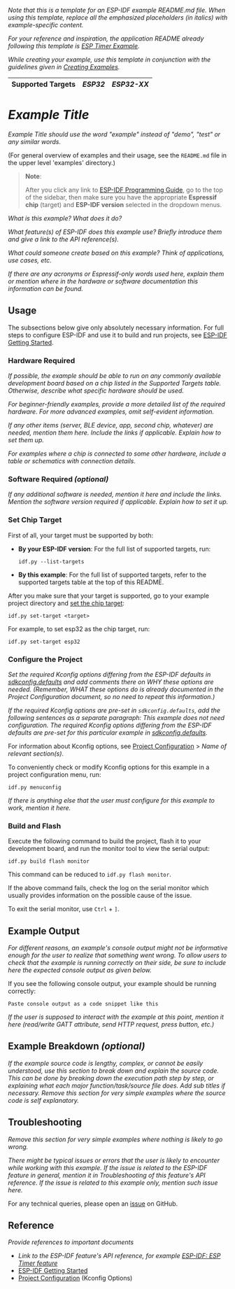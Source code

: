 _Note that this is a template for an ESP-IDF example README.md file. When using this template, replace all the emphasized placeholders (in italics) with example-specific content._

_For your reference and inspiration, the application README already following this template is [ESP Timer Example](../examples/system/esp_timer/README.md)._

_While creating your example, use this template in conjunction with the guidelines given in [Creating Examples](https://docs.espressif.com/projects/esp-idf/en/latest/esp32/contribute/creating-examples.html)._

| Supported Targets | _ESP32_ | _ESP32-XX_ |
| ----------------- | ------- | ---------- |

# _Example Title_

_Example Title should use the word "example" instead of "demo", "test" or any similar words._

(For general overview of examples and their usage, see the `README.md` file in the upper level 'examples' directory.)

> **Note**:
>
> After you click any link to [ESP-IDF Programming Guide](https://docs.espressif.com/projects/esp-idf/en/latest/index.html), go to the top of the sidebar, then make sure you have the appropriate **Espressif chip** (target) and **ESP-IDF version** selected in the dropdown menus.

_What is this example? What does it do?_

_What feature(s) of ESP-IDF does this example use? Briefly introduce them and give a link to the API reference(s)._

_What could someone create based on this example? Think of applications, use cases, etc._

_If there are any acronyms or Espressif-only words used here, explain them or mention where in the hardware or software documentation this information can be found._


## Usage

The subsections below give only absolutely necessary information. For full steps to configure ESP-IDF and use it to build and run projects, see [ESP-IDF Getting Started](https://docs.espressif.com/projects/esp-idf/en/latest/get-started/index.html#get-started).


### Hardware Required

_If possible, the example should be able to run on any commonly available development board based on a chip listed in the Supported Targets table. Otherwise, describe what specific hardware should be used._

_For beginner-friendly examples, provide a more detailed list of the required hardware. For more advanced examples, omit self-evident information._

_If any other items (server, BLE device, app, second chip, whatever) are needed, mention them here. Include the links if applicable. Explain how to set them up._

_For examples where a chip is connected to some other hardware, include a table or schematics with connection details._


### Software Required _(optional)_

_If any additional software is needed, mention it here and include the links. Mention the software version required if applicable. Explain how to set it up._


### Set Chip Target

First of all, your target must be supported by both:

- **By your ESP-IDF version**: For the full list of supported targets, run:
  ```
  idf.py --list-targets
  ```
- **By this example**: For the full list of supported targets,  refer to the supported targets table at the top of this README.

After you make sure that your target is supported, go to your example project directory and [set the chip target](https://docs.espressif.com/projects/esp-idf/en/latest/api-guides/tools/idf-py.html#select-the-target-chip-set-target):

```
idf.py set-target <target>
```

For example, to set esp32 as the chip target, run:

```
idf.py set-target esp32
```


### Configure the Project

_Set the required Kconfig options differing from the ESP-IDF defaults in [sdkconfig.defaults](./sdkconfig.defaults) and add comments there on WHY these options are needed. (Remember, WHAT these options do is already documented in the Project Configuration document, so no need to repeat this information.)_

_If the required Kconfig options are pre-set in `sdkconfig.defaults`, add the following sentences as a separate paragraph: This example does not need configuration. The required Kconfig options differing from the ESP-IDF defaults are pre-set for this particular example in [sdkconfig.defaults](./sdkconfig.defaults)._

For information about Kconfig options, see [Project Configuration](https://docs.espressif.com/projects/esp-idf/en/latest/api-reference/kconfig.html) > _Name of relevant section(s)_.

To conveniently check or modify Kconfig options for this example in a project configuration menu, run:

```
idf.py menuconfig
```

_If there is anything else that the user must configure for this example to work, mention it here._


### Build and Flash

Execute the following command to build the project, flash it to your development board, and run the monitor tool to view the serial output:

```
idf.py build flash monitor
```

This command can be reduced to `idf.py flash monitor`.

If the above command fails, check the log on the serial monitor which usually provides information on the possible cause of the issue.

To exit the serial monitor, use `Ctrl` + `]`.


## Example Output

_For different reasons, an example's console output might not be informative enough for the user to realize that something went wrong. To allow users to check that the example is running correctly on their side, be sure to include here the expected console output as given below._

If you see the following console output, your example should be running correctly:

```
Paste console output as a code snippet like this
```

_If the user is supposed to interact with the example at this point, mention it here (read/write GATT attribute, send HTTP request, press button, etc.)_


## Example Breakdown _(optional)_

_If the example source code is lengthy, complex, or cannot be easily understood, use this section to break down and explain the source code. This can be done by breaking down the execution path step by step, or explaining what each major function/task/source file does. Add sub titles if necessary. Remove this section for very simple examples where the source code is self explanatory._


## Troubleshooting

_Remove this section for very simple examples where nothing is likely to go wrong._

_There might be typical issues or errors that the user is likely to encounter while working with this example. If the issue is related to the ESP-IDF feature in general, mention it in Troubleshooting of this feature's API reference. If the issue is related to this example only, mention such issue here._

For any technical queries, please open an [issue](https://github.com/espressif/esp-idf/issues) on GitHub.


## Reference

_Provide references to important documents_

- _Link to the ESP-IDF feature's API reference, for example [ESP-IDF: ESP Timer feature](https://docs.espressif.com/projects/esp-idf/en/latest/api-reference/system/esp_timer.html)_
- [ESP-IDF Getting Started](https://docs.espressif.com/projects/esp-idf/en/latest/get-started/index.html#get-started)
- [Project Configuration](https://docs.espressif.com/projects/esp-idf/en/latest/api-reference/kconfig.html) (Kconfig Options)
